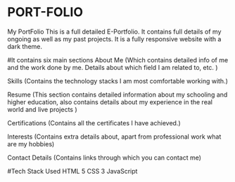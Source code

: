 # PORT-FOLIO
My PortFolio
This is a full detailed E-Portfolio. It contains full details of my ongoing as well as my past projects. It is a fully responsive website with a dark theme.

#It contains six main sections
About Me (Which contains detailed info of me and the work done by me. Details about which field I am related to, etc. )

Skills (Contains the technology stacks I am most comfortable working with.)

Resume (This section contains detailed information about my schooling and higher education, also contains details about my experience in the real world and live projects )

Certifications (Contains all the certificates I have achieved.)

Interests (Contains extra details about, apart from professional work what are my hobbies)

Contact Details (Contains links through which you can contact me)

#Tech Stack Used
HTML 5 CSS 3 JavaScript
